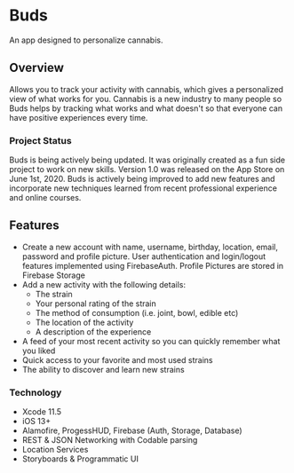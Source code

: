 # Buds
An app designed to personalize cannabis. 

## Overview

Allows you to track your activity with cannabis, which gives a personalized view of what works for you. Cannabis is a new industry to many people so Buds helps by tracking what works and what doesn't so that everyone can have positive experiences every time. 

### Project Status

Buds is being actively being updated. It was originally created as a fun side project to work on new skills. Version 1.0 was released on the App Store on June 1st, 2020. Buds is actively being improved to add new features and incorporate new techniques learned from recent professional experience and online courses. 

## Features

* Create a new account with name, username, birthday, location, email, password and profile picture. User authentication and login/logout features implemented using FirebaseAuth. Profile Pictures are stored in Firebase Storage
* Add a new activity with the following details: 
    * The strain
    * Your personal rating of the strain
    * The method of consumption (i.e. joint, bowl, edible etc)
    * The location of the activity
    * A description of the experience 
* A feed of your most recent activity so you can quickly remember what you liked
* Quick access to your favorite and most used strains 
* The ability to discover and learn new strains


### Technology

* Xcode 11.5
* iOS 13+
* Alamofire, ProgessHUD, Firebase (Auth, Storage, Database)
* REST & JSON Networking with Codable parsing
* Location Services
* Storyboards & Programmatic UI
